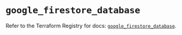 # `google_firestore_database`

Refer to the Terraform Registry for docs: [`google_firestore_database`](https://registry.terraform.io/providers/hashicorp/google-beta/6.11.1/docs/resources/google_firestore_database).
